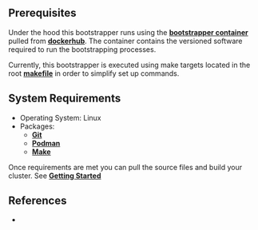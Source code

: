 ## Prerequisites

Under the hood this bootstrapper runs using the **[bootstrapper container](https://github.com/poc-examples/container-library/blob/main/tools/bootstrapper/Dockerfile)** pulled from **[dockerhub](https://hub.docker.com/repository/docker/cengleby86/bootstrapper/general)**.  The container contains the versioned software required to run the bootstrapping processes. 

Currently, this bootstrapper is executed using make targets located in the root **[makefile](https://github.com/poc-examples/cluster-bootstrapper/blob/main/makefile)** in order to simplify set up commands.

## System Requirements

- Operating System: Linux
- Packages:
    - **[Git](https://git-scm.com/book/en/v2/Getting-Started-Installing-Git)**
    - **[Podman](https://podman.io/docs/installation)**
    - **[Make](https://www.gnu.org/software/make/manual/make.html)**

Once requirements are met you can pull the source files and build your cluster. See **[Getting Started](getting-started.md)**

## References

- 
